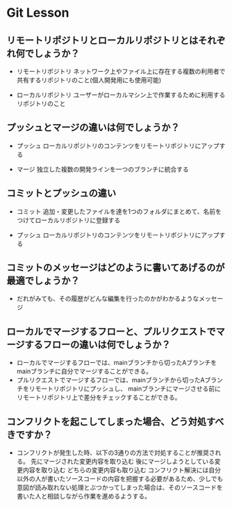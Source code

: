 # Git Lesson

## リモートリポジトリとローカルリポジトリとはそれぞれ何でしょうか？
 - リモートリポジトリ
  ネットワーク上やファイル上に存在する複数の利用者で共有するリポジトリのこと(個人開発用にも使用可能)

 - ローカルリポジトリ
  ユーザーがローカルマシン上で作業するために利用するリポジトリのこと


## プッシュとマージの違いは何でしょうか？
 - プッシュ
  ローカルリポジトリのコンテンツをリモートリポジトリにアップする

 - マージ
  独立した複数の開発ラインを一つのブランチに統合する


## コミットとプッシュの違い
 - コミット
  追加・変更したファイルを達を1つのフォルダにまとめて、名前をつけてローカルリポジトリに登録する

 -  プッシュ
  ローカルリポジトリのコンテンツをリモートリポジトリにアップする


## コミットのメッセージはどのように書いてあげるのが最適でしょうか？
 - だれがみても、その履歴がどんな編集を行ったのかがわかるようなメッセージ


## ローカルでマージするフローと、プルリクエストでマージするフローの違いは何でしょうか？
 - ローカルでマージするフローでは、mainブランチから切ったAブランチをmainブランチに自分でマージすることができる。
 - プルリクエストでマージするフローでは、mainブランチから切ったAブランチをリモートリポジトリにプッシュし、
 mainブランチにマージさせる前にリモートリポジトリ上で差分をチェックすることができる。


## コンフリクトを起こしてしまった場合、どう対処すべきですか？
- コンフリクトが発生した時、以下の3通りの方法で対処することが推奨される。
  先にマージされた変更内容を取り込む
  後にマージしようとしている変更内容を取り込む
  どちらの変更内容も取り込む
コンフリクト解決には自分以外の人が書いたソースコードの内容を把握する必要があるため、少しでも意図が読み取れない処理とぶつかってしまった場合は、そのソースコードを書いた人と相談しながら作業を進めるようする。